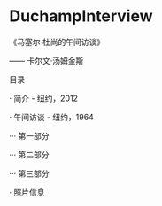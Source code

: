 # DuchampInterview

《马塞尔·杜尚的午间访谈》

  —— 卡尔文·汤姆金斯




目录


· 简介 - 纽约，2012


· 午间访谈 - 纽约，1964

··· 第一部分

··· 第二部分

··· 第三部分

  
· 照片信息
